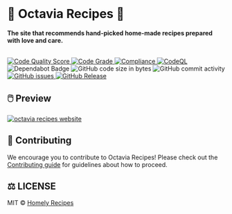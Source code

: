 <div align="left">
  <br>
<!--   <img alt="Homely Recipes" src="https://i.ibb.co/7jPXt0Z/logo1-92f1a87f.png" width="300px"> -->
  <h1>🥘 Octavia Recipes 🥘</h1>
  <strong>The site that recommends hand-picked home-made recipes prepared with love and care.</strong>
</div>
<br>
<p align="left">
<!--   <a href="https://github.com/likeaweb/octavia-recipes/actions/workflows/release.yml">
    <img src="https://github.com/likeaweb/octavia-recipes/actions/workflows/release.yml/badge.svg" alt="Release" style="max-width: 100%;"> </a> -->
  
  <a href="https://app.codiga.io/public/project/32333/octavia-recipes/dashboard">
    <img src="https://api.codiga.io/project/32333/score/svg" alt="Code Quality Score" style="max-width: 100%;">
  </a>
  <a href="https://app.codiga.io/public/project/32333/octavia-recipes/dashboard">
    <img src="https://api.codiga.io/project/32333/status/svg" alt="Code Grade" style="max-width: 100%;">
  </a>
  <a href="https://github.com/likeaweb/octavia-recipes/actions/workflows/compliance.yml">
    <img src="https://github.com/likeaweb/octavia-recipes/actions/workflows/compliance.yml/badge.svg" alt="Compliance" style="max-width: 100%;">
  </a>
  <a href="https://github.com/likeaweb/octavia-recipes/actions/workflows/codeql.yml">
    <img src="https://github.com/likeaweb/octavia-recipes/actions/workflows/codeql.yml/badge.svg" alt="CodeQL" style="max-width: 100%;">
  </a>
  <img src="https://img.shields.io/badge/Dependabot-active-brightgreen.svg" alt="Dependabot Badge">
  <img src="https://img.shields.io/github/languages/code-size/likeaweb/octavia-recipes" alt="GitHub code size in bytes">
  <img src="https://img.shields.io/github/commit-activity/w/likeaweb/octavia-recipes" alt="GitHub commit activity">
  <a href="https://github.com/likeaweb/octavia-recipes/issues">
    <img src="https://img.shields.io/github/issues/likeaweb/octavia-recipes" alt="GitHub issues">
  </a>
  <a href="https://github.com/likeaweb/octavia-recipes/releases">
    <img src="https://img.shields.io/github/v/release/likeaweb/octavia-recipes.svg?style=flat" alt="GitHub Release">
  </a>
  <!-- <a href="https://discord.gg/U2peSNf23P">
    <img src="https://img.shields.io/discord/<userid>.svg?label=&logo=discord&logoColor=ffffff&color=7389D8&labelColor=6A7EC2" alt="Discord">
  </a> -->
  <!-- <a href="https://twitter.com/username">
    <img src="https://img.shields.io/twitter/follow/username?label=Follow&style=social" alt="Twitter">
  </a> -->
</p>

## 🖱️ Preview

[![octavia recipes website](https://github.com/lloydlobo/lloydlobo/blob/main/assets/projects/web-development/homely-recipes.gif)](https://octavia-recipes.netlify.app)

## 🤝 Contributing

We encourage you to contribute to Octavia Recipes! Please check out the [Contributing guide](https://github.com/likeaweb/octavia-recipes/blob/main/CONTRIBUTING.md) for guidelines about how to proceed.

<!-- ## 🍕 Community

Got Questions? Join the conversation in our [Discord](https://discord.gg/<forumlink>).   -->

<!-- ## 🎦 Repository Visualization

[![Visualization of this repository](./public/diagram.svg)
](./src) -->

## ⚖️ LICENSE

MIT © [Homely Recipes](LICENSE)
